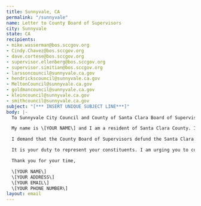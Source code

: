 ```yaml
---
title: Sunnyvale, CA
permalink: "/sunnyvale"
name: Letter to County Board of Supervisors
city: Sunnyvale
state: CA
recipients:
- mike.wasserman@bos.sccgov.org
- Cindy.Chavez@bos.sccgov.org
- dave.cortese@bos.sccgov.org
- supervisor.ellenberg@bos.sccgov.org
- supervisor.simitian@bos.sccgov.org
- larssoncouncil@sunnyvale.ca.gov
- hendrickscouncil@sunnyvale.ca.gov
- MeltonCouncil@sunnyvale.ca.gov
- goldmancouncil@sunnyvale.ca.gov
- kleincouncil@sunnyvale.ca.gov
- smithcouncil@sunnyvale.ca.gov
subject: "[*** INSERT UNIQUE SUBJECT LINE***]"
body: |-
  To Sunnyvale City Council and County of Santa Clara Board of Supervisors,

  My name is \[YOUR NAME\] and I am a resident of Santa Clara County. I am writing to demand that funding is reallocated from the Santa Clara Sheriff's Department to social and public programming that takes place in our communities. It is an outrage that 22% of non medical county funding goes towards the Sheriff's Department. The Santa Clara Sheriff's Department has had a track record of poor conditions in jails and officers involved shootings. Additionally the money spent on the annual "Best in the West" SWAT competition would be better spent elsewhere in the community.

  I demand that the County Board of Supervisors defund the Santa Clara County Sheriff's Office. We join the calls of those across the country to defund the police. I demand a budget that adequately and effectively meets the needs of at-risk Santa Clara residents during this trying and uncertain time, when livelihoods are on the line. I demand a budget that supports community wellbeing, rather than empowers police.

  It is your duty to represent your constituents. I am urging you to completely revise the Santa Clara County budget for 2020-2021 fiscal year. Public opinion is with me.

  Thank you for your time,

  \[YOUR NAME\]
  \[YOUR ADDRESS\]
  \[YOUR EMAIL\]
  \[YOUR PHONE NUMBER\]
layout: email
---
```


